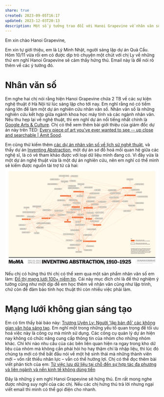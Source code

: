 ```yaml
---
share: true
created: 2023-09-05T16:17
updated: 2023-12-03T20:13
description: Một số ý tưởng trao đổi với Hanoi Grapevine về nhân văn số và mạng lưới không gian văn hoá
---
```

Em xin chào Hanoi Grapevine,  
  
Em xin tự giới thiệu, em là Lý Minh Nhật, người sáng lập dự án Quả Cầu. Hôm 10/11 vừa rồi em có được dịp trò chuyện một chút với chị Ly về những thứ em nghĩ Hanoi Grapevine sẽ cảm thấy hứng thú. Email này là để nói rõ thêm về các ý tưởng đó.

# Nhân văn số
Em nghe hai chị nói rằng hiện Hanoi Grapevine chứa 2 TB về các sự kiện nghệ thuật ở Hà Nội từ lúc sáng lập cho tới nay. Em nghĩ rằng nó có tiềm năng lớn để làm một dự án nghiên cứu nhân văn số. Nhân văn số là những nghiên cứu kết hợp giữa ngành khoa học máy tính và các ngành nhân văn. Nếu thu hẹp lại về nghệ thuật, thì em nghĩ dự án nổi tiếng nhất chính là [Google Arts &amp; Culture](https://artsandculture.google.com/ "Google Arts &amp; Culture"). Chị có thể xem thêm bài giới thiệu của giám đốc dự án này trên TED: [Every piece of art you've ever wanted to see -- up close and searchable | Amit Sood](https://www.youtube.com/watch?v=cSpOCSVt--k "Every piece of art you've ever wanted to see -- up close and searchable | Amit Sood - YouTube"). 

Em cũng thử kiếm thêm [các dự án nhân văn số về lịch sử nghệ thuật](http://imageresources.weebly.com/digital-humanities-projects.html "Digital humanities projects - Digital Resources Guide"), và thấy dự án [Inventing Abstraction](https://www.moma.org/interactives/exhibitions/2012/inventingabstraction), một dự án sơ đồ hoá mối quan hệ giữa các nghệ sĩ, là có vẻ tham khảo được với loại dữ liệu mình đang có. Vì đây vừa là một dự án nghệ thuật vừa là một dự án nghiên cứu, nên em nghĩ có thể mình sẽ kiếm được nguồn tài trợ từ cả hai:
![Pasted image 20231111161912.png](../../../../attachments/Pasted%20image%2020231111161912.png)

Nếu chị có hứng thú thì chị có thể xem qua một sản phẩm nhân văn số em làm: [Đồ thị mạng lưới 100+ niềm tin](https://xn--qucu-hr5aza.cc/phan-tich-mot-mang-luoi-100-niem-tin/?utm_source=E+%C2%BB+Hanoi+Grapevine&utm_medium=email&utm_campaign=Nh%C3%A2n+v%C4%83n+s%E1%BB%91). Cái này mục đích chỉ là để thử nghiệm ý tưởng cũng như một dịp để em học thêm về nhân văn cũng như lập trình, chứ còn để đảm bảo tính học thuật thì còn nhiều việc phải làm.

# Mạng lưới không gian sáng tạo
Em có tìm thấy bài báo này: [Trương Uyên Ly: Người 'lập bản đồ' các không gian văn hóa sáng tạo](https://thethaovanhoa.vn/truong-uyen-ly-nguoi-lap-ban-do-cac-khong-gian-van-hoa-sang-tao-20200108143302189.htm "Trương Uyên Ly: Người 'lập bản đồ' các không gian văn hóa sáng tạo"). Em nghĩ một trong những yếu tố quan trọng để tối ưu hoá việc này là công cụ mà mình sử dụng. Các công cụ quản lý dự án hiện nay không có chức năng cung cấp thông tin của nhóm cho những nhóm khác. Chỉ khi nào nhu cầu của các bên liên quan hiện ra ngay trong kho dữ liệu của nhóm mà không cần phải hỏi họ hay thậm chí là nhập liệu, thì lúc đó chúng ta mới có thể bắt đầu nói về một hệ sinh thái mà những thành viên mới – vốn rất thiếu nhân lực – vẫn có thể hưởng lợi. Chị có thể đọc thêm bài viết phân tích của em: [Từ việc lưu dữ liệu tại chỗ đến sự hợp tác đa phương và liên ngành và nền kinh tế không dùng tiền](https://obsidian.quảcầu.cc/%F0%9F%93%90%20d%E1%BB%B1%20%C3%A1n/c%20obsidian,%20qu%E1%BA%A3n%20l%C3%BD%20d%E1%BB%B1%20%C3%A1n%20v%C3%A0%20c%C3%B4ng%20c%E1%BB%A5%20ngh%C4%A9/9%20blog/t%E1%BB%AB%20vi%E1%BB%87c%20l%C6%B0u%20d%E1%BB%AF%20li%E1%BB%87u%20t%E1%BA%A1i%20ch%E1%BB%97%20%C4%91%E1%BA%BFn%20s%E1%BB%B1%20h%E1%BB%A3p%20t%C3%A1c%20%C4%91a%20ph%C6%B0%C6%A1ng%20v%C3%A0%20li%C3%AAn%20ng%C3%A0nh%20v%C3%A0%20n%E1%BB%81n%20kinh%20t%E1%BA%BF%20kh%C3%B4ng%20d%C3%B9ng%20ti%E1%BB%81n/?utm_source=E+%C2%BB+Hanoi+Grapevine&utm_medium=email&utm_campaign=C%C3%B4ng+c%E1%BB%A5+cho+h%E1%BB%87+sinh+th%C3%A1i)

Đây là những ý em nghĩ Hanoi Grapevine sẽ hứng thú. Em rất mong nghe được những suy nghĩ của các chị. Nếu các chị hứng thú trả lời nhưng ngại viết email thì mình có thể gọi điện cho nhanh.